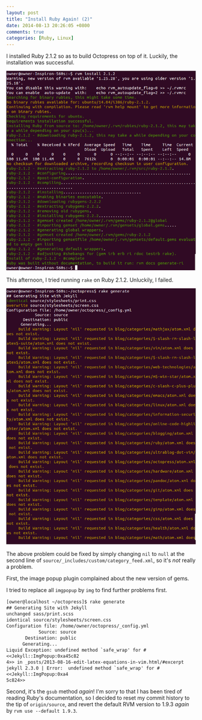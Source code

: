 ```yaml
---
layout: post
title: "Install Ruby Again! (2)"
date: 2014-08-13 20:26:05 +0800
comments: true
categories: [Ruby, Linux]
---
```


I installed Ruby 2.1.2 so as to build Octopress on top of it.
Luckily, the installation was successful.

![Installed Ruby 2.1.2 in the terminal][RubyCliInstl]

This afternoon, I tried running `rake` on Ruby 2.1.2.  Unluckily, I
failed.

<!-- more -->

![`rake generate` failed][RakeGenFail]

The above problem could be fixed by simply changing `nil` to `null` at
the second line of `source/_includes/custom/category_feed.xml`, so
it's *not* really a problem.

First, the image popup plugin complained about the new version of gems.

I tried to replace all `imgpopup` by `img` to find further problems
first.

<pre class="cli"><code class="UBMono">[owner@localhost ~/octopress]$ rake generate
## Generating Site with Jekyll
<span class="rake_gen_unchanged">unchanged</span> sass/print.scss
<span class="rake_gen_identical">identical</span> source/stylesheets/screen.css 
Configuration file: /home/owner/octopress/_config.yml
            Source: source
       Destination: public
      Generating... 
<span class="err">Liquid Exception: undefined method `safe_wrap' for #&lt;&lt;Jekyll::ImgPopup:0xa45c82
4&gt;&gt; in _posts/2013-08-16-edit-latex-equations-in-vim.html/#excerpt</span>
jekyll 2.3.0 | Error:  undefined method `safe_wrap' for #&lt;&lt;Jekyll::ImgPopup:0xa4
5c824&gt;&gt;
</code></pre>

Second, it's the `gsub` method *again*!  I'm sorry to that I has been
tired of reading Ruby's documentation, so I decided to reset my commit
history to the tip of `origin/source`, and revert the default RVM
version to 1.9.3 *again* by `rvm use --default 1.9.3`.

[RubyCliInstl]: /images/posts/Ruby212/rvm-install.png
[RakeGenFail]: /images/posts/Ruby212/gen-failed.png
